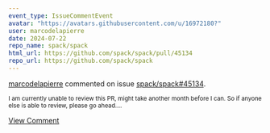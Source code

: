 ```yaml
---
event_type: IssueCommentEvent
avatar: "https://avatars.githubusercontent.com/u/16972180?"
user: marcodelapierre
date: 2024-07-22
repo_name: spack/spack
html_url: https://github.com/spack/spack/pull/45134
repo_url: https://github.com/spack/spack
---
```


<a href='https://github.com/marcodelapierre' target='_blank'>marcodelapierre</a> commented on issue <a href='https://github.com/spack/spack/pull/45134' target='_blank'>spack/spack#45134</a>.

<small>I am currently unable to review this PR, might take another month before I can. So if anyone else is able to review, please go ahead....</small>

<a href='https://github.com/spack/spack/pull/45134' target='_blank'>View Comment</a>
